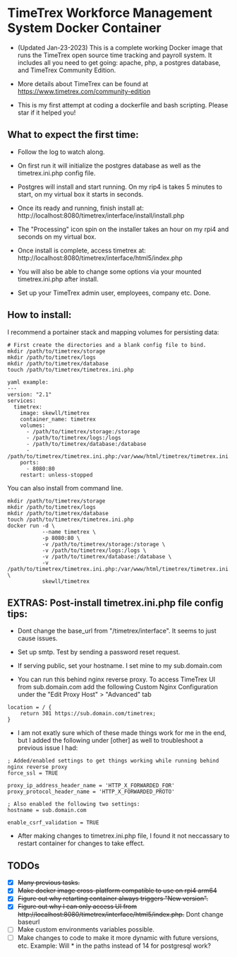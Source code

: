 # TimeTrex Workforce Management System Docker Container

* (Updated Jan-23-2023) This is a complete working Docker image that runs the TimeTrex open source
time tracking and payroll system.  It includes all you need to get going: apache, php,
a postgres database, and TimeTrex Community Edition.

* More details about TimeTrex can be found at https://www.timetrex.com/community-edition

* This is my first attempt at coding a dockerfile and bash scripting. Please star if it helped you!


## What to expect the first time:

* Follow the log to watch along.

* On first run it will initialize the postgres database as well as the timetrex.ini.php config file.

* Postgres will install and start running. On my rip4 is takes 5 minutes to start, on my virtual box it starts in seconds.

* Once its ready and running, finish install at:  http://localhost:8080/timetrex/interface/install/install.php

* The "Processing" icon spin on the installer takes an hour on my rpi4 and seconds on my virtual box.

* Once install is complete, access timetrex at: http://localhost:8080/timetrex/interface/html5/index.php

* You will also be able to change some options via your mounted timetrex.ini.php after install.

* Set up your TimeTrex admin user, employees, company etc. Done.


## How to install:

I recommend a portainer stack and mapping volumes for persisting data:
```
# First create the directories and a blank config file to bind.
mkdir /path/to/timetrex/storage
mkdir /path/to/timetrex/logs
mkdir /path/to/timetrex/database
touch /path/to/timetrex/timetrex.ini.php

yaml example:
---
version: "2.1"
services:
  timetrex:
    image: skewll/timetrex
    container_name: timetrex
    volumes:
      - /path/to/timetrex/storage:/storage 
      - /path/to/timetrex/logs:/logs 
      - /path/to/timetrex/database:/database 
      - /path/to/timetrex/timetrex.ini.php:/var/www/html/timetrex/timetrex.ini.php
    ports:
      - 8080:80
    restart: unless-stopped
```


You can also install from command line.
```
mkdir /path/to/timetrex/storage
mkdir /path/to/timetrex/logs
mkdir /path/to/timetrex/database
touch /path/to/timetrex/timetrex.ini.php
docker run -d \
           --name timetrex \
           -p 8080:80 \
           -v /path/to/timetrex/storage:/storage \
           -v /path/to/timetrex/logs:/logs \
           -v /path/to/timetrex/database:/database \
           -v /path/to/timetrex/timetrex.ini.php:/var/www/html/timetrex/timetrex.ini.php \
           skewll/timetrex
```


## EXTRAS: Post-install timetrex.ini.php file config tips:

* Dont change the base_url from "/timetrex/interface". It seems to just cause issues.

* Set up smtp. Test by sending a password reset request.

* If serving public, set your hostname. I set mine to my sub.domain.com

* You can run this behind nginx reverse proxy. To access TimeTrex UI from sub.domain.com add the following Custom Nginx Configuration under the "Edit Proxy Host" > "Advanced" tab

```
location = / {  
    return 301 https://sub.domain.com/timetrex;
}
```

* I am not exatly sure which of these made things work for me in the end, but I added the following under [other] as well to troubleshoot a previous issue I had:
```
; Added/enabled settings to get things working while running behind nginx reverse proxy
force_ssl = TRUE

proxy_ip_address_header_name = 'HTTP_X_FORWARDED_FOR'
proxy_protocol_header_name = 'HTTP_X_FORWARDED_PROTO'

; Also enabled the following two settings:
hostname = sub.domain.com

enable_csrf_validation = TRUE
```

* After making changes to timetrex.ini.php file, I found it not neccassary to restart container for changes to take effect.

## TODOs
- [x] ~~Many previous tasks.~~
- [x] ~~Make docker image cross-platform compatible to use on rpi4 arm64~~
- [x] ~~Figure out why retarting container always triggers "New version".~~
- [x] ~~Figure out why I can only access UI from http://localhost:8080/timetrex/interface/html5/index.php.~~ Dont change baseurl
- [ ] Make custom environments variables possible.
- [ ] Make changes to code to make it more dynamic with future versions, etc. Example: Will * in the paths instead of 14 for postgresql work?